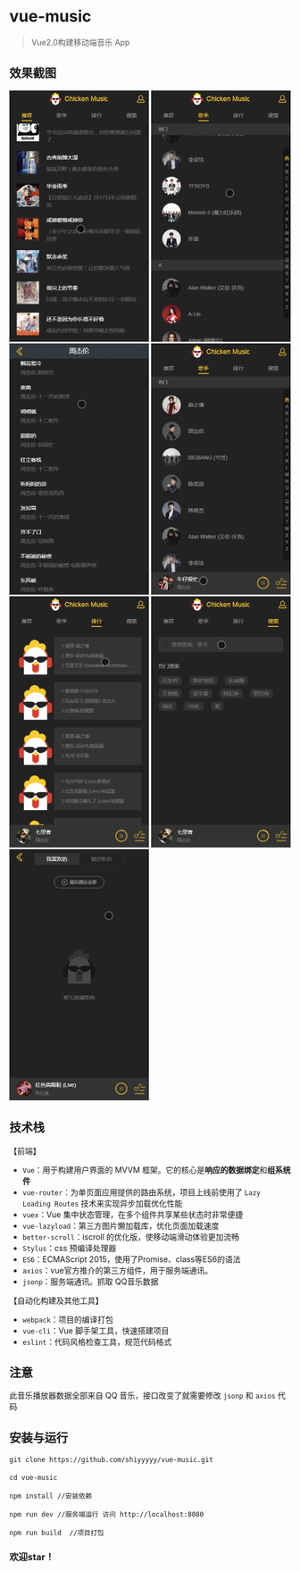 # vue-music

> Vue2.0构建移动端音乐 App


## 效果截图
<img src="https://github.com/shiyyyyy/vue-music/blob/master/static/vue-music1.gif" width="250" height="450">  
<img src="https://github.com/shiyyyyy/vue-music/blob/master/static/vue-music2.gif" width="250" height="450"> 
<img src="https://github.com/shiyyyyy/vue-music/blob/master/static/vue-music3.gif" width="250" height="450">  
<img src="https://github.com/shiyyyyy/vue-music/blob/master/static/vue-music4.gif" width="250" height="450">  
<img src="https://github.com/shiyyyyy/vue-music/blob/master/static/vue-music5.gif" width="250" height="450">  
<img src="https://github.com/shiyyyyy/vue-music/blob/master/static/vue-music6.gif" width="250" height="450">
<img src="https://github.com/shiyyyyy/vue-music/blob/master/static/vue-music7.gif" width="250" height="450">

## 技术栈

【前端】

- `Vue`：用于构建用户界面的 MVVM 框架。它的核心是**响应的数据绑定**和**组系统件**
- `vue-router`：为单页面应用提供的路由系统，项目上线前使用了 `Lazy Loading Routes` 技术来实现异步加载优化性能
- `vuex`：Vue 集中状态管理，在多个组件共享某些状态时非常便捷
- `vue-lazyload`：第三方图片懒加载库，优化页面加载速度
- `better-scroll`：iscroll 的优化版，使移动端滑动体验更加流畅
- `Stylus`：css 预编译处理器
- `ES6`：ECMAScript 2015，使用了Promise、class等ES6的语法
- `axios`：vue官方推介的第三方组件，用于服务端通讯。
- `jsonp`：服务端通讯。抓取 QQ音乐数据


【自动化构建及其他工具】

- `webpack`：项目的编译打包
- `vue-cli`：Vue 脚手架工具，快速搭建项目
- `eslint`：代码风格检查工具，规范代码格式


## 注意

此音乐播放器数据全部来自 QQ 音乐，接口改变了就需要修改 `jsonp` 和 `axios` 代码

## 安装与运行

```
git clone https://github.com/shiyyyyy/vue-music.git

cd vue-music

npm install //安装依赖

npm run dev //服务端运行 访问 http://localhost:8080

npm run build  //项目打包 
```

### 欢迎star！


